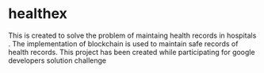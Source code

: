 # healthex
This is created to solve the problem of maintaing health records in hospitals . The implementation of blockchain is used to maintain safe records of health records. This project has been created while participating for google developers solution challenge
